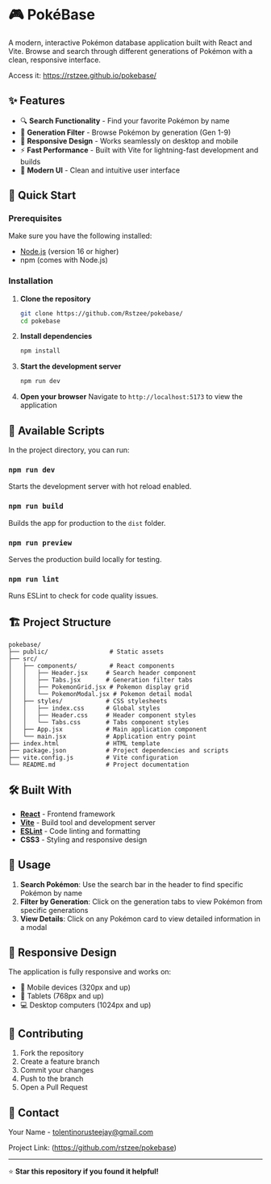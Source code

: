# 🎮 PokéBase

A modern, interactive Pokémon database application built with React and Vite. Browse and search through different generations of Pokémon with a clean, responsive interface.

Access it: https://rstzee.github.io/pokebase/

## ✨ Features

- 🔍 **Search Functionality** - Find your favorite Pokémon by name
- 🎯 **Generation Filter** - Browse Pokémon by generation (Gen 1-9)
- 📱 **Responsive Design** - Works seamlessly on desktop and mobile
- ⚡ **Fast Performance** - Built with Vite for lightning-fast development and builds
- 🎨 **Modern UI** - Clean and intuitive user interface

## 🚀 Quick Start

### Prerequisites

Make sure you have the following installed:
- [Node.js](https://nodejs.org/) (version 16 or higher)
- npm (comes with Node.js)

### Installation

1. **Clone the repository**
   ```bash
   git clone https://github.com/Rstzee/pokebase/
   cd pokebase
   ```

2. **Install dependencies**
   ```bash
   npm install
   ```

3. **Start the development server**
   ```bash
   npm run dev
   ```

4. **Open your browser**
   Navigate to `http://localhost:5173` to view the application

## 📜 Available Scripts

In the project directory, you can run:

### `npm run dev`
Starts the development server with hot reload enabled.

### `npm run build`
Builds the app for production to the `dist` folder.

### `npm run preview`
Serves the production build locally for testing.

### `npm run lint`
Runs ESLint to check for code quality issues.

## 🏗️ Project Structure

```
pokebase/
├── public/                 # Static assets
├── src/
│   ├── components/         # React components
│   │   ├── Header.jsx     # Search header component
│   │   ├── Tabs.jsx       # Generation filter tabs
│   │   ├── PokemonGrid.jsx # Pokemon display grid
│   │   └── PokemonModal.jsx # Pokemon detail modal
│   ├── styles/            # CSS stylesheets
│   │   ├── index.css      # Global styles
│   │   ├── Header.css     # Header component styles
│   │   └── Tabs.css       # Tabs component styles
│   ├── App.jsx            # Main application component
│   └── main.jsx           # Application entry point
├── index.html             # HTML template
├── package.json           # Project dependencies and scripts
├── vite.config.js         # Vite configuration
└── README.md              # Project documentation
```

## 🛠️ Built With

- **[React](https://reactjs.org/)** - Frontend framework
- **[Vite](https://vitejs.dev/)** - Build tool and development server
- **[ESLint](https://eslint.org/)** - Code linting and formatting
- **CSS3** - Styling and responsive design

## 🎯 Usage

1. **Search Pokémon**: Use the search bar in the header to find specific Pokémon by name
2. **Filter by Generation**: Click on the generation tabs to view Pokémon from specific generations
3. **View Details**: Click on any Pokémon card to view detailed information in a modal


## 📱 Responsive Design

The application is fully responsive and works on:
- 📱 Mobile devices (320px and up)
- 📱 Tablets (768px and up)
- 💻 Desktop computers (1024px and up)


## 🤝 Contributing

1. Fork the repository
2. Create a feature branch 
3. Commit your changes 
4. Push to the branch 
5. Open a Pull Request

## 📧 Contact

Your Name - tolentinorusteejay@gmail.com

Project Link: (https://github.com/rstzee/pokebase)

---

⭐ **Star this repository if you found it helpful!**
